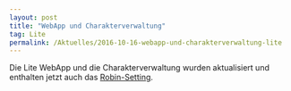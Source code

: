 ```yaml
---
layout: post
title: "WebApp und Charakterverwaltung"
tag: Lite
permalink: /Aktuelles/2016-10-16-webapp-und-charakterverwaltung-lite
---
```


Die Lite WebApp und die Charakterverwaltung wurden aktualisiert und enthalten jetzt auch das [Robin-Setting](https://lite.jcgames.de/Settings/Robin/).
